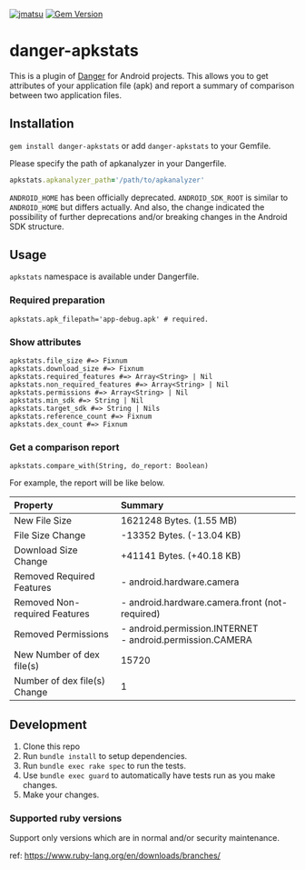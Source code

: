 [![jmatsu](https://circleci.com/gh/jmatsu/danger-apkstats.svg?style=shield)](https://circleci.com/gh/jmatsu/danger-apkstats) [![Gem Version](https://badge.fury.io/rb/danger-apkstats.svg)](https://badge.fury.io/rb/danger-apkstats)

# danger-apkstats

This is a plugin of [Danger](https://github.com/danger/danger) for Android projects.
This allows you to get attributes of your application file (apk) and report a summary of comparison between two application files.

## Installation

`gem install danger-apkstats` or add `danger-apkstats` to your Gemfile.

Please specify the path of apkanalyzer in your Dangerfile.

```ruby
apkstats.apkanalyzer_path='/path/to/apkanalyzer'
```

`ANDROID_HOME` has been officially deprecated. `ANDROID_SDK_ROOT` is similar to `ANDROID_HOME` but differs actually. And also, the change indicated the possibility of further deprecations and/or breaking changes in the Android SDK structure.

## Usage

`apkstats` namespace is available under Dangerfile.
    
### Required preparation

```
apkstats.apk_filepath='app-debug.apk' # required.
```

### Show attributes

```
apkstats.file_size #=> Fixnum
apkstats.download_size #=> Fixnum
apkstats.required_features #=> Array<String> | Nil
apkstats.non_required_features #=> Array<String> | Nil
apkstats.permissions #=> Array<String> | Nil
apkstats.min_sdk #=> String | Nil
apkstats.target_sdk #=> String | Nils
apkstats.reference_count #=> Fixnum
apkstats.dex_count #=> Fixnum
```

### Get a comparison report

```
apkstats.compare_with(String, do_report: Boolean)
```

For example, the report will be like below.

Property | Summary  
:--- | :---
New File Size | 1621248 Bytes. (1.55 MB)
File Size Change | -13352 Bytes. (-13.04 KB)
Download Size Change | +41141 Bytes. (+40.18 KB)
Removed Required Features | - android.hardware.camera
Removed Non-required Features | - android.hardware.camera.front (not-required)
Removed Permissions | - android.permission.INTERNET<br>- android.permission.CAMERA
New Number of dex file(s) | 15720
Number of dex file(s) Change | 1

## Development

1. Clone this repo
2. Run `bundle install` to setup dependencies.
3. Run `bundle exec rake spec` to run the tests.
4. Use `bundle exec guard` to automatically have tests run as you make changes.
5. Make your changes.

### Supported ruby versions

Support only versions which are in normal and/or security maintenance.

ref: https://www.ruby-lang.org/en/downloads/branches/

